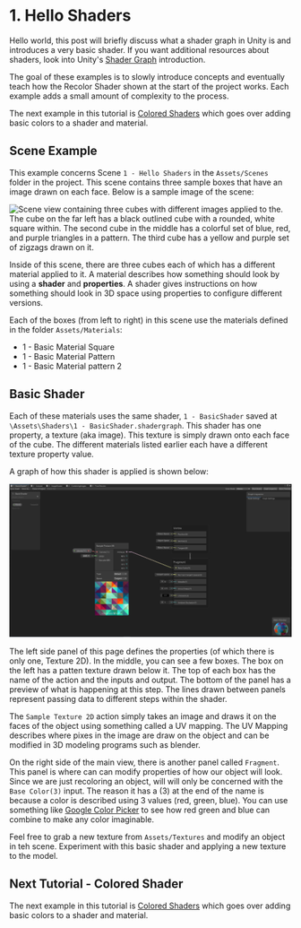 # 1. Hello Shaders

Hello world, this post will briefly discuss what a shader graph in Unity is and introduces a very basic shader. If you
want additional resources about shaders, look into Unity's [Shader Graph](https://unity.com/shader-graph) introduction.

The goal of these examples is to slowly introduce concepts and eventually teach how the Recolor Shader shown at the
start of the project works. Each example adds a small amount of complexity to the process. 

The next example in this tutorial is [Colored Shaders](2.ColoredShaders.md) which goes over adding basic colors to a
shader and material.

## Scene Example

This example concerns Scene `1 - Hello Shaders` in the `Assets/Scenes` folder in the project. This scene contains three
sample boxes that have an image drawn on each face. Below is a sample image of the scene:

![Scene view containing three cubes with different images applied to the. The cube on the far left has a black outlined
cube with a rounded, white square within. The second cube in the middle has a colorful set of blue, red, and purple
triangles in a pattern. The third cube has a yellow and purple set of zigzags drawn on it.](imgs/Scene-1.png)

Inside of this scene, there are three cubes each of which has a different material applied to it. A material describes
how something should look by using a **shader** and **properties**. A shader gives instructions on how something should
look in 3D space using properties to configure different versions.

Each of the boxes (from left to right) in this scene use the materials defined in the folder `Assets/Materials`:
* 1 - Basic Material Square
* 1 - Basic Material Pattern
* 1 - Basic Material pattern 2

## Basic Shader

Each of these materials uses the same shader, `1 - BasicShader` saved at `\Assets\Shaders\1 - BasicShader.shadergraph`.
This shader has one property, a texture (aka image). This texture is simply drawn onto each face of the cube. The different
materials listed earlier each have a different texture property value. 

A graph of how this shader is applied is shown below:

![Simple rendering of how a texture is applied using the shader graph](imgs/1-BascImageShader.png)

The left side panel of this page defines the properties (of which there is only one, Texture 2D). In the middle, you can see
a few boxes. The box on the left has a patten texture drawn below it. The top of each box has the name of the action and
the inputs and output. The bottom of the panel has a preview of what is happening at this step. The lines drawn between
panels represent passing data to different steps within the shader.  

The `Sample Texture 2D` action simply takes an image and draws it on the faces of the object using something called a
UV mapping. The UV Mapping describes where pixes in the image are draw on the object and can be modified in 3D modeling
programs such as blender. 

On the right side of the main view, there is another panel called `Fragment`. This panel is where can can modify
properties of how our object will look. Since we are just recoloring an object, will will only be concerned with the
`Base Color(3)` input. The reason it has a (3) at the end of the name is because a color is described using 3 values
(red, green, blue). You can use something like [Google Color Picker](https://g.co/kgs/QYQs5R) to see how red green and
blue can combine to make any color imaginable.

Feel free to grab a new texture from `Assets/Textures` and modify an object in teh scene. Experiment with this basic
shader and applying a new texture to the model. 

## Next Tutorial - Colored Shader

The next example in this tutorial is [Colored Shaders](2.ColoredShaders.md) which goes over adding basic colors to a
shader and material.
